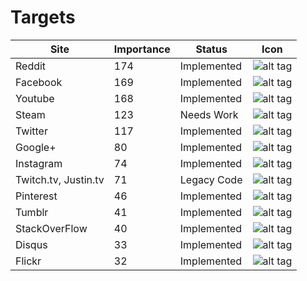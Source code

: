 Targets
====================================

| Site                 | Importance     | Status                    | Icon |
| -------------------- | -------------- | ------------------------- | ---- |
| Reddit               | 174            | Implemented               | ![alt tag](https://raw.githubusercontent.com/iconic/open-iconic/master/png/circle-check-2x.png) |
| Facebook             | 169            | Implemented               | ![alt tag](https://raw.githubusercontent.com/iconic/open-iconic/master/png/circle-check-2x.png) |
| Youtube              | 168            | Implemented               | ![alt tag](https://raw.githubusercontent.com/iconic/open-iconic/master/png/circle-check-2x.png)|
| Steam                | 123            | Needs Work                | ![alt tag](https://raw.githubusercontent.com/iconic/open-iconic/master/png/media-pause-2x.png)|
| Twitter              | 117            | Implemented               | ![alt tag](https://raw.githubusercontent.com/iconic/open-iconic/master/png/circle-check-2x.png)|
| Google+              | 80             | Implemented               | ![alt tag](https://raw.githubusercontent.com/iconic/open-iconic/master/png/circle-check-2x.png)|
| Instagram            | 74             | Implemented               | ![alt tag](https://raw.githubusercontent.com/iconic/open-iconic/master/png/circle-check-2x.png)|
| Twitch.tv, Justin.tv | 71             | Legacy Code               | ![alt tag](https://raw.githubusercontent.com/iconic/open-iconic/master/png/link-broken-2x.png)|
| Pinterest            | 46             | Implemented               | ![alt tag](https://raw.githubusercontent.com/iconic/open-iconic/master/png/circle-check-2x.png) |
| Tumblr               | 41             | Implemented               | ![alt tag](https://raw.githubusercontent.com/iconic/open-iconic/master/png/circle-check-2x.png) |
| StackOverFlow        | 40             | Implemented               | ![alt tag](https://raw.githubusercontent.com/iconic/open-iconic/master/png/circle-check-2x.png) |
| Disqus               | 33             | Implemented               | ![alt tag](https://raw.githubusercontent.com/iconic/open-iconic/master/png/circle-check-2x.png) |
| Flickr               | 32             | Implemented               | ![alt tag](https://raw.githubusercontent.com/iconic/open-iconic/master/png/circle-check-2x.png) |
